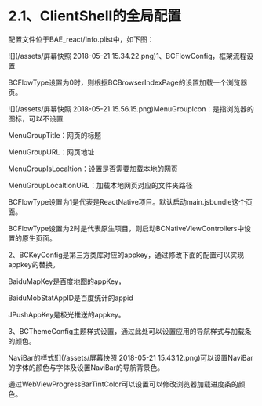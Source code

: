 # **2.1、ClientShell的全局配置**

配置文件位于BAE\_react/Info.plist中，如下图：

![](/assets/屏幕快照 2018-05-21 15.34.22.png)1、BCFlowConfig，框架流程设置

BCFlowType设置为0时，则根据BCBrowserIndexPage的设置加载一个浏览器页。

![](/assets/屏幕快照 2018-05-21 15.56.15.png)MenuGroupIcon：是指浏览器的图标，可以不设置

MenuGroupTitle：网页的标题

MenuGroupURL：网页地址

MenuGroupIsLocaltion：设置是否需要加载本地的网页

MenuGroupLocaltionURL：加载本地网页对应的文件夹路径

BCFlowType设置为1是代表是ReactNative项目。默认启动main.jsbundle这个页面。

BCFlowType设置为2时是代表原生项目，则启动BCNativeViewControllers中设置的原生页面。

2、BCKeyConfig是第三方类库对应的appkey，通过修改下面的配置可以实现appkey的替换。

BaiduMapKey是百度地图的appKey，

BaiduMobStatAppID是百度统计的appid

JPushAppKey是极光推送的appkey。

3、BCThemeConfig主题样式设置，通过此处可以设置应用的导航样式与加载条的颜色。

NaviBar的样式![](/assets/屏幕快照 2018-05-21 15.43.12.png)可以设置NaviBar的字体的颜色与字体及设置NaviBar的导航背景色。

通过WebViewProgressBarTintColor可以设置可以修改浏览器加载进度条的颜色。

